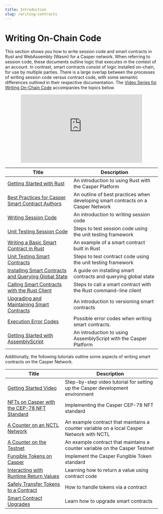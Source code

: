 ```yaml
---
title: Introduction
slug: /writing-contracts
---
```


# Writing On-Chain Code

This section shows you how to write session code and smart contracts in Rust and WebAssembly (Wasm) for a Casper network. When referring to session code, these documents outline logic that executes in the context of an account. In contrast, smart contracts consist of logic installed on-chain, for use by multiple parties. There is a large overlap between the processes of writing session code versus contract code, with some semantic differences outlined in their respective documentation. The [Video Series for Writing On-Chain Code](https://www.youtube.com/watch?v=q5nW4MUT8q4&list=PL8oWxbJ-csEqi5FP87EJZViE2aLz6X1Mj&index=1) accompanies the topics below.

<p align="center">
<iframe width="400" height="225" src="https://www.youtube.com/embed?v=q5nW4MUT8q4&list=PL8oWxbJ-csEqi5FP87EJZViE2aLz6X1Mj&index=1" position="middle" frameborder="0" allow="accelerometer; clipboard-write; encrypted-media; gyroscope; picture-in-picture" allowfullscreen></iframe>
</p>

| Title                                       | Description                     |
| ------------------------------------------- | ------------------------------- |
|[Getting Started with Rust](/dapp-dev-guide/writing-contracts/getting-started.md)| An introduction to using Rust with the Casper Platform|
|[Best Practices for Casper Smart Contract Authors](/dapp-dev-guide/writing-contracts/best-practices.md)| An outline of best practices when developing smart contracts on a Casper Network|
|[Writing Session Code](/dapp-dev-guide/writing-contracts/session-code.md)      | An introduction to writing session code|
|[Unit Testing Session Code](/dapp-dev-guide/writing-contracts/testing-session-code.md)      | Steps to test session code using the unit testing framework|
|[Writing a Basic Smart Contract in Rust](/dapp-dev-guide/writing-contracts/rust.md)   | An example of a smart contract built in Rust|
|[Unit Testing Smart Contracts](/dapp-dev-guide/writing-contracts/testing.md)      | Steps to test contract code using the unit testing framework|
|[Installing Smart Contracts and Querying Global State](/dapp-dev-guide/writing-contracts/installing-contracts.md)| A guide on installing smart contracts and querying global state        |
|[Calling Smart Contracts with the Rust Client](/dapp-dev-guide/writing-contracts/calling-contracts.md)| Steps to call a smart contract with the Rust command-line client|
|[Upgrading and Maintaining Smart Contracts](/dapp-dev-guide/writing-contracts/upgrading-contracts.md)| An introduction to versioning smart contracts|
|[Execution Error Codes](/dapp-dev-guide/writing-contracts/execution-error-codes.md)|Possible error codes when writing smart contracts.|
|[Getting Started with AssemblyScript](/dapp-dev-guide/writing-contracts/assembly-script.md) | An introduction to using AssemblyScript with the Casper Platform |

Additionally, the following tutorials outline some aspects of writing smart contracts on the Casper Network.

| Title                                                       | Description                                                      |
| ----------------------------------------------------------- | ---------------------------------------------------------------- |
|[Getting Started Video](/dapp-dev-guide/tutorials/getting-started-tutorial.md) | Step-by-step video tutorial for setting up the Casper development environment |
|[NFTs on Casper with the CEP-78 NFT Standard](https://github.com/casper-ecosystem/cep-78-enhanced-nft/blob/dev/README.md) | Implementing the Casper CEP-78 NFT standard     |
|[A Counter on an NCTL Network](/dapp-dev-guide/tutorials/counter/index.md)             | An example contract that maintains a counter variable on a local Casper Network with NCTL     |
|[A Counter on the Testnet](/dapp-dev-guide/tutorials/counter-testnet/index.md)         | An example contract that maintains a counter variable on the Casper Testnet                   |
|[Fungible Tokens on Casper](https://github.com/casper-ecosystem/erc20/blob/master/docs/TUTORIAL.md)              | Implement the Casper Fungible Token standard                         |
|[Interacting with Runtime Return Values](/dapp-dev-guide/tutorials/return-values-tutorial.md)| Learning how to return a value using contract code         |
|[Safely Transfer Tokens to a Contract](/dapp-dev-guide/tutorials/transfer-token-to-contract.md) | How to handle tokens via a contract                     |
|[Smart Contract Upgrades](/dapp-dev-guide/tutorials/upgrade-contract.md)               | Learn how to upgrade smart contracts                             |
<!-- TODO refresh these tutorials and re-enable the links.
|[Key-Value Storage with Casper DSL](/dapp-dev-guide/tutorials/kv-storage-tutorial.md)  | Design a simple contract to store a value and use the Casper DSL |
|[Multi-Signatures and Key Recovery](/dapp-dev-guide/tutorials/multi-sig/index.md)      | Learn to sign transactions with multiple keys                    | -->

